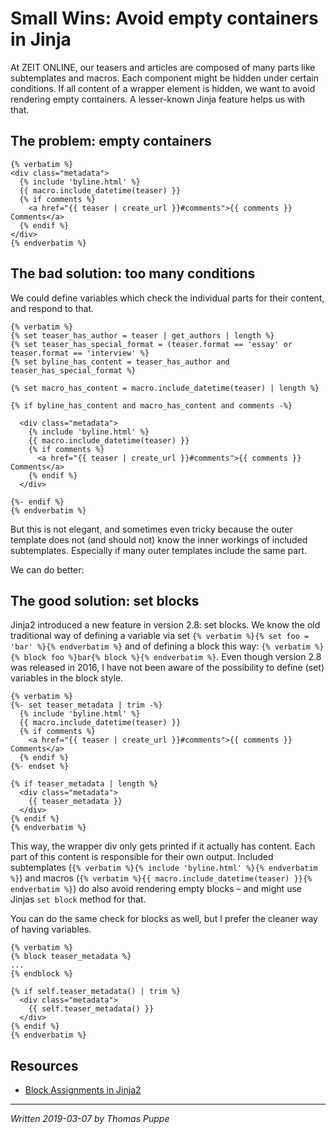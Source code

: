 # Small Wins: Avoid empty containers in Jinja

At ZEIT ONLINE, our teasers and articles are composed of many parts like subtemplates and macros. Each component might be hidden under certain conditions. If all content of a wrapper element is hidden, we want to avoid rendering empty containers. A lesser-known Jinja feature helps us with that.

## The problem: empty containers

```jinja2
{% verbatim %}
<div class="metadata">
  {% include 'byline.html' %}
  {{ macro.include_datetime(teaser) }}
  {% if comments %}
    <a href="{{ teaser | create_url }}#comments">{{ comments }} Comments</a>
  {% endif %}
</div>
{% endverbatim %}
```

## The bad solution: too many conditions

We could define variables which check the individual parts for their content, and respond to that.

```jinja2
{% verbatim %}
{% set teaser_has_author = teaser | get_authors | length %}
{% set teaser_has_special_format = (teaser.format == 'essay' or teaser.format == 'interview' %}
{% set byline_has_content = teaser_has_author and teaser_has_special_format %}

{% set macro_has_content = macro.include_datetime(teaser) | length %}

{% if byline_has_content and macro_has_content and comments -%}

  <div class="metadata">
    {% include 'byline.html' %}
    {{ macro.include_datetime(teaser) }}
    {% if comments %}
      <a href="{{ teaser | create_url }}#comments">{{ comments }} Comments</a>
    {% endif %}
  </div>

{%- endif %}
{% endverbatim %}
```

But this is not elegant, and sometimes even tricky because the outer template does not (and should not) know the inner workings of included subtemplates. Especially if many outer templates include the same part.

We can do better:


## The good solution: set blocks

Jinja2 introduced a new feature in version 2.8: set blocks. We know the old traditional way of defining a variable via set `{% verbatim %}{% set foo = 'bar' %}{% endverbatim %}` and of defining a block this way: `{% verbatim %}{% block foo %}bar{% block %}{% endverbatim %}`. Even though version 2.8 was released in 2016, I have not been aware of the possibility to define (set) variables in the block style.

```jinja2
{% verbatim %}
{%- set teaser_metadata | trim -%}
  {% include 'byline.html' %}
  {{ macro.include_datetime(teaser) }}
  {% if comments %}
    <a href="{{ teaser | create_url }}#comments">{{ comments }} Comments</a>
  {% endif %}
{%- endset %}

{% if teaser_metadata | length %}
  <div class="metadata">
    {{ teaser_metadata }}
  </div>
{% endif %}
{% endverbatim %}
```

This way, the wrapper div only gets printed if it actually has content. Each part of this content is responsible for their own output. Included subtemplates (`{% verbatim %}{% include 'byline.html' %}{% endverbatim %}`) and macros (`{% verbatim %}{{ macro.include_datetime(teaser) }}{% endverbatim %}`) do also avoid rendering empty blocks – and might use Jinjas `set block` method for that.

You can do the same check for blocks as well, but I prefer the cleaner way of having variables.

```jinja
{% verbatim %}
{% block teaser_metadata %}
...
{% endblock %}

{% if self.teaser_metadata() | trim %}
  <div class="metadata">
    {{ self.teaser_metadata() }}
  </div>
{% endif %}
{% endverbatim %}
```

## Resources

* [Block Assignments in Jinja2](http://jinja.pocoo.org/docs/2.10/templates/#block-assignments)

---

_Written 2019-03-07 by Thomas Puppe_
